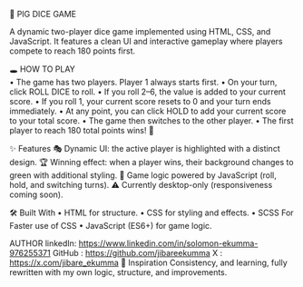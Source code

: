 🎲 PIG DICE GAME

A dynamic two-player dice game implemented using HTML, CSS, and JavaScript.
It features a clean UI and interactive gameplay where players compete to reach 180 points first.

🕳️ HOW TO PLAY    
    •    The game has two players. Player 1 always starts first.
    •    On your turn, click ROLL DICE to roll.
    •    If you roll 2–6, the value is added to your current score.
    •    If you roll 1, your current score resets to 0 and your turn ends immediately.
    •    At any point, you can click HOLD to add your current score to your total score.
    •    The game then switches to the other player.
    •    The first player to reach 180 total points wins! 🎉

✨ Features
  🎭 Dynamic UI: the active player is highlighted with a distinct design.
  🏆 Winning effect: when a player wins, their background changes to green with additional styling.
  🎲 Game logic powered by JavaScript (roll, hold, and switching turns).
  ⚠️ Currently desktop-only (responsiveness coming soon).

  🛠 Built With
    •    HTML for structure.
    •    CSS for styling and effects.
    •    SCSS For Faster use of CSS
    •    JavaScript (ES6+) for game logic.

AUTHOR
linkedIn: https://www.linkedin.com/in/solomon-ekumma-976255371
GitHub  : https://github.com/jibareekumma
X       : https://x.com/jibare_ekumma
📌 Inspiration
Consistency, and learning, fully rewritten with my own logic, structure, and improvements.
